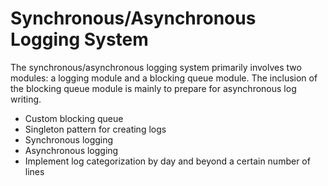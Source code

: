 # Synchronous/Asynchronous Logging System

The synchronous/asynchronous logging system primarily involves two modules: a logging module and a blocking queue module. The inclusion of the blocking queue module is mainly to prepare for asynchronous log writing.
- Custom blocking queue
- Singleton pattern for creating logs
- Synchronous logging
- Asynchronous logging
- Implement log categorization by day and beyond a certain number of lines